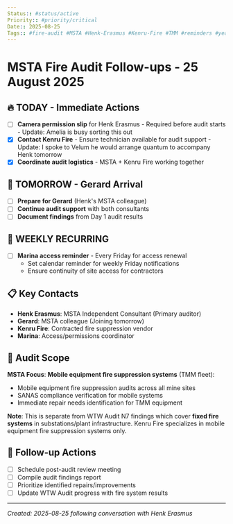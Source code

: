 ```yaml
---
Status:: #status/active
Priority:: #priority/critical
Date:: 2025-08-25
Tags:: #fire-audit #MSTA #Henk-Erasmus #Kenru-Fire #TMM #reminders #year/2025
---
```


# MSTA Fire Audit Follow-ups - 25 August 2025

## 🔥 TODAY - Immediate Actions
- [ ] **Camera permission slip** for Henk Erasmus - Required before audit starts - Update: Amelia is busy sorting this out
- [x] **Contact Kenru Fire** - Ensure technician available for audit support - Update: I spoke to Velum he would arrange quantum to accompany Henk tomorrow
- [x] **Coordinate audit logistics** - MSTA + Kenru Fire working together

## 📅 TOMORROW - Gerard Arrival
- [ ] **Prepare for Gerard** (Henk's MSTA colleague)
- [ ] **Continue audit support** with both consultants
- [ ] **Document findings** from Day 1 audit results

## 🔄 WEEKLY RECURRING
- [ ] **Marina access reminder** - Every Friday for access renewal
  - Set calendar reminder for weekly Friday notifications
  - Ensure continuity of site access for contractors

## 📋 Key Contacts
- **Henk Erasmus**: MSTA Independent Consultant (Primary auditor)
- **Gerard**: MSTA colleague (Joining tomorrow)
- **Kenru Fire**: Contracted fire suppression vendor
- **Marina**: Access/permissions coordinator

## 🎯 Audit Scope
**MSTA Focus**: **Mobile equipment fire suppression systems** (TMM fleet):
- Mobile equipment fire suppression audits across all mine sites
- SANAS compliance verification for mobile systems
- Immediate repair needs identification for TMM equipment

**Note**: This is separate from WTW Audit N7 findings which cover **fixed fire systems** in substations/plant infrastructure. Kenru Fire specializes in mobile equipment fire suppression systems only.

## 📝 Follow-up Actions
- [ ] Schedule post-audit review meeting
- [ ] Compile audit findings report
- [ ] Prioritize identified repairs/improvements
- [ ] Update WTW Audit progress with fire system results

---
*Created: 2025-08-25 following conversation with Henk Erasmus*